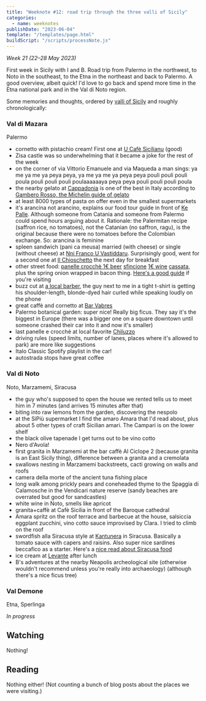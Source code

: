 ```yaml
---
title: "Weeknote #12: road trip through the three valli of Sicily"
categories:
  - name: weeknotes
publishDate: "2023-06-04"
template: "/templates/page.html"
buildScript: "/scripts/processNote.js"
---
```


_Week 21 (22–28 May 2023)_

First week in Sicily with I and B. Road trip from Palermo in the northwest, to Noto in the southeast, to the Etna in the northeast and back to Palermo. A good overview, albeit quick! I'd love to go back and spend more time in the Etna national park and in the Val di Noto region.

Some memories and thoughts, ordered by [valli of Sicily](https://en.m.wikipedia.org/wiki/Three_valli_of_Sicily) and roughly chronologically:

### Val di Mazara

Palermo

- cornetto with pistachio cream! First one at [U Cafè Sicilianu](https://maps.app.goo.gl/2q4V2yvVp4JRvKat8) (good)
- Zisa castle was so underwhelming that it became a joke for the rest of the week
- on the corner of via Vittorio Emanuele and via Maqueda a man sings: ya me ya me ya peya peya, ya me ya me ya peya peya pouli pouli pouli poula pouli pouli pouli poulaaaaaaya peya peya pouli pouli pouli poula
- the nearby gelato at [Cappadonia](https://maps.app.goo.gl/r6rMd2mnZ872fmZe8) is one of the best in Italy according to [Gambero Rosso, the Michelin guide of gelato](gamberorosso.it/gelaterie/)
- at least 8000 types of pasta on offer even in the smallest supermarkets
- it's arancina not arancino, explains our food tour guide in front of [Ke Palle](https://maps.app.goo.gl/NYmkbCmQWoW36ue27). Although someone from Catania and someone from Palermo could spend hours arguing about it. Rationale: the Palermitan recipe (saffron rice, no tomatoes), not the Catanian (no saffron, ragu), is the original because there were no tomatoes before the Colombian exchange. So: arancina is feminine
- spleen sandwich (pani ca meusa) married (with cheese) or single (without cheese) at [Nni Franco U Vastiddaru](https://maps.app.goo.gl/CJxaRBQmPy1on4W76). Surprisingly good, went for a second one at [Il Chioschetto](https://maps.app.goo.gl/nNnmeCtvQ1czXdJA8) the next day for breakfast
- other street food: [panelle crocchè 1€ beer](https://maps.app.goo.gl/9EYewbRyLaMiyW779) [sfincione](https://maps.app.goo.gl/ySUqgnkynQiyHiiK8) [1€ wine](https://maps.app.goo.gl/AmYCb2YUBAoWqfqn9) [cassata](https://maps.app.goo.gl/2N87i4Hj5HHQxrAa9), plus the spring onion wrapped in bacon thing. [Here's a good guide](https://www.authenticfoodquest.com/best-street-food-in-palermo-sicily/) if you're visiting
- buzz cut at [a local barber](https://maps.app.goo.gl/NNBWYgUQBtLQ2zw4A), the guy next to me in a tight t-shirt is getting his shoulder-length, blonde-dyed hair curled while speaking loudly on the phone
- great caffè and cornetto at [Bar Vabres](https://maps.app.goo.gl/M1D3vCPnMHAaejV29)
- Palermo botanical garden: super nice! Really big ficus. They say it's the biggest in Europe (there was a bigger one on a square downtown until someone crashed their car into it and now it's smaller)
- last panelle e crocchè at local favorite [Chiluzzo](https://maps.app.goo.gl/NnYq9mMGzu5JksmT9)
- driving rules (speed limits, number of lanes, places where it's allowed to park) are more like suggestions
- Italo Classic Spotify playlist in the car!
- autostrada stops have great coffee

### Val di Noto

Noto, Marzamemi, Siracusa

- the guy who's supposed to open the house we rented tells us to meet him in 7 minutes (and arrives 15 minutes after that)
- biting into raw lemons from the garden, discovering the nespolo
- at the SiPiù supermarket I find the amaro Amara that I'd read about, plus about 5 other types of craft Sicilian amari. The Campari is on the lower shelf
- the black olive tapenade I get turns out to be vino cotto
- Nero d'Avola!
- first granita in Marzamemi at the bar caffè Al Ciclope 2 (because granita is an East Sicily thing), difference between a granita and a cremolata
- swallows nesting in Marzamemi backstreets, cacti growing on walls and roofs
- camera della morte of the ancient tuna fishing place
- long walk among prickly pears and coneheaded thyme to the Spaggia di Calamosche in the Vendicari nature reserve (sandy beaches are overrated but good for sandcastles)
- white wine in Noto, smells like apricot
- granita+caffè at Cafè Sicilia in front of the Baroque cathedral
- Amara spritz on the roof terrace and barbecue at the house, salsiccia eggplant zucchini, vino cotto sauce improvised by Clara. I tried to climb on the roof
- swordfish alla Siracusa style at [Kantunera](https://maps.app.goo.gl/tjEKiuXj28AJd77ZA) in Siracusa. Basically a tomato sauce with capers and raisins. Also super nice sardines beccafico as a starter. Here's a [nice read about Siracusa food](https://mortadellahead.com/5-things-you-must-eat-in-syracuse/)
- ice cream at [Levante](https://maps.app.goo.gl/whUtSKTWBBMKSm7JA) after lunch
- B's adventures at the nearby Neapolis archeological site (otherwise wouldn't recommend unless you're really into archaeology) (although there's a nice ficus tree)

### Val Demone

Etna, Sperlinga

_In progress_

## Watching

Nothing!

## Reading

Nothing either! (Not counting a bunch of blog posts about the places we were visiting.)
